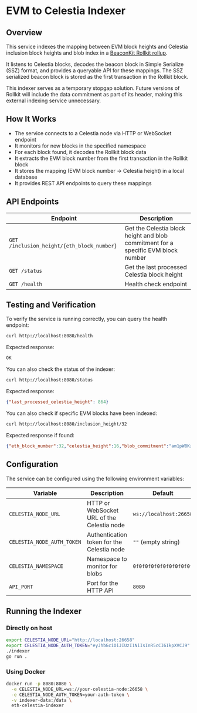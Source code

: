# EVM to Celestia Indexer

## Overview

This service indexes the mapping between EVM block heights and Celestia inclusion block heights and blob index in a
[BeaconKit Rollkit rollup](https://github.com/rollkit/beacon-kit/tree/rollkit).

It listens to Celestia blocks, decodes the beacon block in Simple Serialize
(SSZ) format, and provides a queryable API for these mappings. The SSZ
serialized beacon block is stored as the first transaction in the Rollkit
block.

This indexer serves as a temporary stopgap solution. Future versions of
Rollkit will include the data commitment as part of its header, making this external indexing service unnecessary.

## How It Works

* The service connects to a Celestia node via HTTP or WebSocket endpoint
* It monitors for new blocks in the specified namespace
* For each block found, it decodes the Rollkit block data
* It extracts the EVM block number from the first transaction in the Rollkit block
* It stores the mapping (EVM block number → Celestia height) in a local database
* It provides REST API endpoints to query these mappings

## API Endpoints

| Endpoint | Description |
|----------|-------------|
| `GET /inclusion_height/{eth_block_number}` | Get the Celestia block height and blob commitment for a specific EVM block number |
| `GET /status` | Get the last processed Celestia block height |
| `GET /health` | Health check endpoint |

## Testing and Verification

To verify the service is running correctly, you can query the health endpoint:

```bash
curl http://localhost:8080/health
```

Expected response:

```bash
OK
```

You can also check the status of the indexer:

```bash
curl http://localhost:8080/status
```

Expected response:

```json
{"last_processed_celestia_height": 864}
```

You can also check if specific EVM blocks have been indexed:

```bash
curl http://localhost:8080/inclusion_height/32
```

Expected response if found:

```json
{"eth_block_number":32,"celestia_height":16,"blob_commitment":"am1pW8KzYUBR2B5KNymVeHxPzw+XfaqkLRSK+Avhq0I="}
```

## Configuration

The service can be configured using the following environment variables:

| Variable | Description | Default |
|----------|-------------|---------|
| `CELESTIA_NODE_URL` | HTTP or WebSocket URL of the Celestia node | `ws://localhost:26658` |
| `CELESTIA_NODE_AUTH_TOKEN` | Authentication token for the Celestia node | `""` (empty string) |
| `CELESTIA_NAMESPACE` | Namespace to monitor for blobs | `0f0f0f0f0f0f0f0f0f0f` |
| `API_PORT` | Port for the HTTP API | `8080` |

## Running the Indexer

### Directly on host

```bash
export CELESTIA_NODE_URL="http://localhost:26658"
export CELESTIA_NODE_AUTH_TOKEN="eyJhbGciOiJIUzI1NiIsInR5cCI6IkpXVCJ9"
./indexer
go run .
```

### Using Docker

```bash
docker run -p 8080:8080 \
  -e CELESTIA_NODE_URL=ws://your-celestia-node:26658 \
  -e CELESTIA_NODE_AUTH_TOKEN=your-auth-token \
  -v indexer-data:/data \
  eth-celestia-indexer
```
